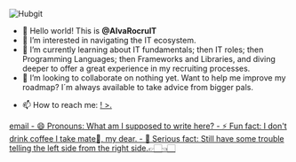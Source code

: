 
![Hubgit](https://github.com/user-attachments/assets/acded6b3-2e13-4526-af8b-317bee8a47a1) 
- 👋 Hello world! This is <b>@AlvaRocruIT</b>
- 👀 I’m interested in navigating the IT ecosystem.
- 🌱 I’m currently learning about IT fundamentals; then IT roles; then Programming Languages; then Frameworks and Libraries, and diving deeper to offer a great experience in my recruiting processes.
- 💞️ I’m looking to collaborate on nothing yet. Want to help me improve my roadmap? I´m always available to take advice from bigger pals.
- <p>
  📫 How to reach me:
  <a
    href="https://www.mozilla.org/es-ES/"
    title="e-mail"
    >!
  >.
</p> email
- 😄 Pronouns:  What am I supposed to write here?
- ⚡ Fun fact: I don't drink coffee I take mate🧉, my dear.
- 🧐 Serious fact: Still have some trouble telling the left side from the right side.👉🏻👈🏻
  

<!---
AlvaRocruIT/AlvaRocruIT is a ✨ special ✨ repository because its `README.md` (this file) appears on your GitHub profile.
You can click the Preview link to take a look at your changes.
--->
